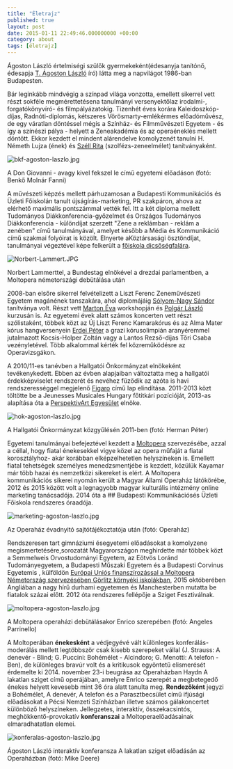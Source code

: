 ```yaml
---
title: "Életrajz"
published: true
layout: post
date: 2015-01-11 22:49:46.000000000 +00:00
category: about
tags: [életrajz]
---
```

Ágoston László értelmiségi szülők gyermekeként(édesanyja tanítónő, édesapja [T. Ágoston László](http://hu.wikipedia.org/wiki/T._%C3%81goston_L%C3%A1szl%C3%B3) író) látta meg a napvilágot 1986-ban Budapesten.

Bár leginkább mindvégig a színpad világa vonzotta, emellett sikerrel vett részt sokféle megmérettetésena tanulmányi versenyektőlaz irodalmi-, forgatókönyvíró- és filmpályázatokig. Tizenhét éves korára Kaleidoszkóp-díjas, Radnóti-diplomás, kétszeres Vörösmarty-emlékérmes előadóművész, de egy váratlan döntéssel mégis a Színház- és Filmművészeti Egyetem - és így a színészi pálya - helyett a Zeneakadémia és az operaéneklés mellett döntött. Ekkor kezdett el mindent alárendelve komolyzenét tanulni H. Németh Lujza (ének) és [Széll Rita](http://lfze.hu/oktatok/-/asset_publisher/exVsliQos2qD/content/szell-rita/10192) (szolfézs-zeneelmélet) tanítványaként.

![bkf-agoston-laszlo.jpg]({{site.baseurl}}/images/bkf-agoston-laszlo.jpg)


A Don Giovanni - avagy kivel fekszel le című egyetemi előadáson (fotó: Benkő Molnár Fanni)

A művészeti képzés mellett párhuzamosan a Budapesti Kommunikációs és Üzleti Főiskolán tanult újságírás-marketing, PR szakpáron, ahova az elérhető maximális pontszámmal vették fel. Itt a két diploma mellett Tudományos Diákkonferencia-győzelmet és Országos Tudományos Diákkonferencia - különdíjat szerzett "Zene a reklámban - reklám a zenében" című tanulmányával, amelyet később a Média és Kommunikáció című szakmai folyóirat is közölt. Elnyerte aKöztársasági ösztöndíjat, tanulmányai végeztével képe felkerült a [főiskola dicsőségfalára](http://www.bkf.hu/okisbkfesek/agoston-laszlo).

![Norbert-Lammert.JPG]({{site.baseurl}}/images/Norbert-Lammert.JPG)


Norbert Lammerttel, a Bundestag elnökével a drezdai parlamentben, a Moltopera németországi debütálása után

2008-ban elsőre sikerrel felvételizett a Liszt Ferenc Zeneművészeti Egyetem magánének tanszakára, ahol diplomájáig [Sólyom-Nagy Sándor](http://opera.hu/hu/koncert/tarsulat/szemely/Solyom-Nagy_Sandor) tanítványa volt. Részt vett  [Marton Éva](http://www.martoneva.hu/) workshopján és [Polgár László](http://hu.wikipedia.org/wiki/Polg%C3%A1r_L%C3%A1szl%C3%B3_%28opera%C3%A9nekes%29) kurzusán is.
Az egyetemi évek alatt számos koncerten vett részt szólistaként, többek közt az Új Liszt Ferenc Kamarakórus és az Alma Mater kórus hangversenyein [Erdei Péter](http://www.bacstudastar.hu/erdei-peter) a grazi kórusolimpián aranyéremmel jutalmazott Kocsis-Holper Zoltán vagy a Lantos Rezső-díjas Tőri Csaba vezényletével. Több alkalommal kérték fel közreműködésre az Operavizsgákon.

A 2010/11-es tanévben a Hallgatói Önkormányzat elnökeként tevékenykedett. Ebben az évben alapjaiban változtatta meg a hallgatói érdekképviselet rendszerét és nevéhez fűződik az azóta is havi rendszerességgel megjelenő [Figaro](http://agostonlaszlo.hu/tar/figaro-2010-11.pdf) című lap elindítása. 2011-2013 közt töltötte be a Jeunesses Musicales Hungary főtitkári pozícióját, 2013-as alapítása óta a [PerspektivArt Egyesület](http://www.perspektivart.hu) elnöke.

![hok-agoston-laszlo.jpg]({{site.baseurl}}/images/hok-agoston-laszlo.jpg)

A Hallgatói Önkormányzat közgyűlésén 2011-ben (fotó: Herman Péter)

Egyetemi tanulmányai befejeztével kezdett a [Moltopera](http://www.moltopera.hu) szervezésébe, azzal a céllal, hogy fiatal énekesekkel vigye közel az opera műfaját a fiatal korosztályhoz- akár korábban elképzelhetetlen helyszíneken is. Emellett fiatal tehetségek személyes menedzsmentjébe is kezdett, közülük Kayamar már több hazai és nemzetközi sikereket is elért. A Moltopera kommunikációs sikerei nyomán került a Magyar Állami Operaház látókörébe, 2012 és 2015 között volt a legnagyobb magyar kulturális intézmény online marketing tanácsadója. 2014 óta a ## Budapesti Kommunikációsés Üzleti Főiskola rendszeres óraadója.

![marketing-agoston-laszlo.jpg]({{site.baseurl}}/images/marketing-agoston-laszlo.jpg)


Az Operaház évadnyitó sajtótájékoztatója után (fotó: Operaház)

Rendszeresen tart gimnáziumi ésegyetemi előadásokat a komolyzene megismertetésére,sorozatát Magyarországon meghirdette már többek közt a Semmelweis Orvostudományi Egyetem, az Eötvös Loránd Tudományegyetem, a Budapesti Műszaki Egyetem és a Budapesti Corvinus Egyetemis , külföldön [Európai Uniós finanszírozással a Moltopera Németország szervezésében Görlitz környéki iskolákban](http://moltopera.hu/hu/zerlina-meglovagolja-giovannit), 2015 októberében Angliában a nagy hírű durhami egyetemen és Manchesterben mutatta be fiatalok százai előtt. 2012 óta rendszeres fellépője a Sziget Fesztiválnak.

![moltopera-agoston-laszlo.jpg]({{site.baseurl}}/images/moltopera-agoston-laszlo.jpg)

A Moltopera operaházi debütálásakor Enrico szerepében (fotó: Angeles Parrinello)

A Moltoperában **énekesként** a védjegyévé vált különleges konferálás-moderálás mellett legtöbbször csak kisebb szerepeket vállal (J. Strauss: A denevér - Blind; G. Puccini: Bohémélet - Alcindoro; G. Menotti: A telefon - Ben), de különleges bravúr volt és a kritikusok egyöntetű elismerését érdemelte ki 2014. november 23-i beugrása az Operaházban Haydn A lakatlan sziget című operájában, amelyre Enrico szerepét a megbetegedő énekes helyett kevesebb mint 36 óra alatt tanulta meg. **Rendezőként** jegyzi a Bohémélet, A denevér, A telefon és a Parasztbecsület című ifjúsági előadásokat a Pécsi Nemzeti Színházban illetve számos gálakoncertet különböző helyszíneken. Jellegzetes, interaktív, összekacsintós, meghökkentő-provokatív **konferanszai** a Moltoperaelőadásainak elmaradhatatlan elemei.

![konferalas-agoston-laszlo.jpg]({{site.baseurl}}/images/konferalas-agoston-laszlo.jpg)


Ágoston László interaktív konferansza A lakatlan sziget előadásán az Operaházban (fotó: Mike Deere)

